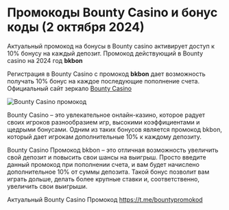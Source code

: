 # Промокоды Bounty Casino и бонус коды (2 октября 2024)

Актуальный промокод на бонусы в Bounty casino активирует доступ к 10% бонусу на каждый депозит. Промокод действующий в Bounty casino на 2024 год **bkbon**

Регистрация в Bounty Casino с промокод **bkbon** дает возможность получать 10% бонус на каждое последующие пополнение счета. Официальный сайт зеркало [Bounty Casino](https://linkcasino.ru/bounty)

![Bounty Casino промокод](https://github.com/user-attachments/assets/c032433f-b204-4cbe-8d6f-562a0ebce905)

Bounty Casino – это увлекательное онлайн-казино, которое радует своих игроков разнообразием игр, высокими коэффициентами и щедрыми бонусами. Одним из таких бонусов является промокод bkbon, который дает игрокам дополнительные 10% к каждому депозиту.

Bounty Casino Промокод bkbon – это отличная возможность увеличить свой депозит и повысить свои шансы на выигрыш. Просто введите данный промокод при пополнении счета, и вам будет начислено дополнительное 10% от суммы депозита. Такой бонус позволит вам играть дольше, делать более крупные ставки и, соответственно, увеличить свои выигрыши.

Актуальный Bounty Casino Промокод https://t.me/bountypromokod
